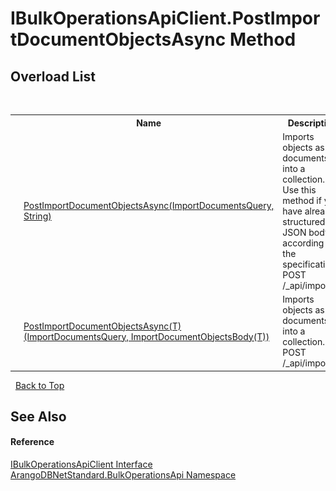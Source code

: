 # IBulkOperationsApiClient.PostImportDocumentObjectsAsync Method 
 


## Overload List
&nbsp;<table><tr><th></th><th>Name</th><th>Description</th></tr><tr><td>![Public method](media/pubmethod.gif "Public method")</td><td><a href="77288d10-8e60-e5df-3e96-231b9f3ba4a6">PostImportDocumentObjectsAsync(ImportDocumentsQuery, String)</a></td><td>
Imports objects as documents into a collection. Use this method if you have already structured the JSON body according to the specifications. POST /_api/import</td></tr><tr><td>![Public method](media/pubmethod.gif "Public method")</td><td><a href="f93f653b-4373-5e2f-fd02-9f36f0b32308">PostImportDocumentObjectsAsync(T)(ImportDocumentsQuery, ImportDocumentObjectsBody(T))</a></td><td>
Imports objects as documents into a collection. POST /_api/import</td></tr></table>&nbsp;
<a href="#ibulkoperationsapiclient.postimportdocumentobjectsasync-method">Back to Top</a>

## See Also


#### Reference
<a href="d00294fc-c4e9-4d65-8b49-9e913e950def">IBulkOperationsApiClient Interface</a><br /><a href="58ea8fb7-f486-616b-9ed4-6982224f5f8d">ArangoDBNetStandard.BulkOperationsApi Namespace</a><br />